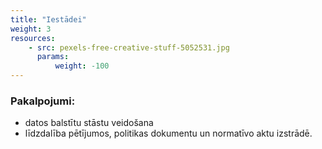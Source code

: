 ```yaml
---
title: "Iestādei"
weight: 3
resources:
    - src: pexels-free-creative-stuff-5052531.jpg
      params:
          weight: -100
---
```


### Pakalpojumi:

- datos balstītu stāstu veidošana
- līdzdalība pētījumos, politikas dokumentu un normatīvo aktu izstrādē.


